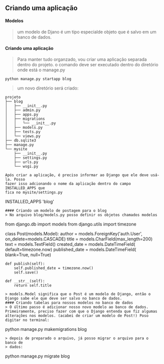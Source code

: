 ## Criando uma aplicação
#### Modelos

> um modelo de Djano é um tipo especialde objeto que é salvo em um banco de
> dados.

#### Criando uma aplicação
> Para manter tudo organzado, vou criar uma aplicação separada dentro do
> projeto.
> o comando deve ser executado dentro do diretório onde está o manage.py
```
python manage.py startapp blog
```
> um novo diretório será criado:
```
projeto
├── blog
│   ├── __init__.py
│   ├── admin.py
│   ├── apps.py
│   ├── migrations
│   │   └── __init__.py
│   ├── models.py
│   ├── tests.py
│   └── views.py
├── db.sqlite3
├── manage.py
└── mysite
    ├── __init__.py
    ├── settings.py
    ├── urls.py
    └── wsgi.py

Após criar a aplicação, é preciso informar ao Django que ele deve usá-la. Posso
fazer isso adcionando o nome da aplicação dentro do campo INSTALLED_APPS que
fica no mysite/settings.py
```
INSTALLED_APPS
'blog'
```
#### Criando um modelo de postagem para o blog
> No arquivo blog/models.py posso definir os objetos chamados modelos
```
from django.db import models
from django.utils import timezone


class Post(models.Model):
    author = models.ForeignKey('auth.User', on_delete=models.CASCADE)
    title = models.CharField(max_length=200)
    text = models.TextField()
    created_date = models.DateTimeField(
            default=timezone.now)
    published_date = models.DateTimeField(
            blank=True, null=True)

    def publish(self):
        self.published_date = timezone.now()
        self.save()

    def __str__(self):
        return self.title
```
> models.Model significa que o Post é um modelo de Django, então o Django sabe ele que deve ser salvo no banco de dados.
#### Criando tabelas para nossos modelos no banco de dados
> O último passo é adicionar nosso novo modelo ao banco de dados. Primeiramente, preciso fazer com que o Django entenda que fiz algumas alterações nos modelos. (acabei de criar um modelo de Post!) Poso digitar no terminal:
```
python manage.py makemigrations blog
```
> depois de preparado o arquivo, já posso migrar o arquivo para o banco de
> dados:
```
python manage.py migrate blog
```
 
